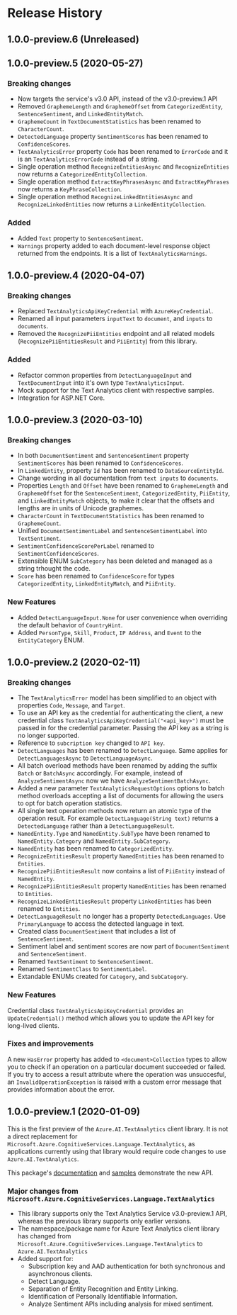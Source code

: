 # Release History

## 1.0.0-preview.6 (Unreleased)


## 1.0.0-preview.5 (2020-05-27)
### Breaking changes
- Now targets the service's v3.0 API, instead of the v3.0-preview.1 API
- Removed `GraphemeLength` and `GraphemeOffset` from `CategorizedEntity`, `SentenceSentiment`, and `LinkedEntityMatch`.
- `GraphemeCount` in `TextDocumentStatistics` has been renamed to `CharacterCount`.
- `DetectedLanguage` property `SentimentScores` has been renamed to `ConfidenceScores`.
- `TextAnalyticsError` property `Code` has been renamed to `ErrorCode` and it is an `TextAnalyticsErrorCode` instead of a string.
- Single operation method `RecognizeEntitiesAsync` and `RecognizeEntities` now returns a `CategorizedEntityCollection`.
- Single operation method `ExtractKeyPhrasesAsync` and `ExtractKeyPhrases` now returns a `KeyPhraseCollection`.
- Single operation method `RecognizeLinkedEntitiesAsync` and `RecognizeLinkedEntities` now returns a `LinkedEntityCollection`.

### Added
- Added `Text` property to `SentenceSentiment`.
- `Warnings` property added to each document-level response object returned from the endpoints. It is a list of `TextAnalyticsWarnings`.

## 1.0.0-preview.4 (2020-04-07)
### Breaking changes
- Replaced `TextAnalyticsApiKeyCredential` with `AzureKeyCredential`.
- Renamed all input parameters `inputText` to `document`, and `inputs` to `documents`.
- Removed the `RecognizePiiEntities` endpoint and all related models (`RecognizePiiEntitiesResult` and `PiiEntity`) from this library.

### Added
- Refactor common properties from `DetectLanguageInput` and `TextDocumentInput` into it's own type `TextAnalyticsInput`.
- Mock support for the Text Analytics client with respective samples.
- Integration for ASP.NET Core.

## 1.0.0-preview.3 (2020-03-10)
### Breaking changes
- In both `DocumentSentiment` and `SentenceSentiment` property `SentimentScores` has been renamed to `ConfidenceScores`.
- In `LinkedEntity`, property `Id` has been renamed to `DataSourceEntityId`.
- Change wording in all documentation from `text inputs` to `documents`.
- Properties `Length` and `Offset` have been renamed to `GraphemeLength` and `GraphemeOffset` for the `SentenceSentiment`,
`CategorizedEntity`, `PiiEntity`, and `LinkedEntityMatch` objects, to make it clear that the offsets and lengths are in units of Unicode graphemes.
- `CharacterCount` in `TextDocumentStatistics` has been renamed to `GraphemeCount`.
- Unified `DocumentSentimentLabel` and `SentenceSentimentLabel` into `TextSentiment`.
- `SentimentConfidenceScorePerLabel` renamed to `SentimentConfidenceScores`.
- Extensible ENUM `SubCategory` has been deleted and managed as a string trhought the code.
- `Score` has been renamed to `ConfidenceScore` for types `CategorizedEntity`, `LinkedEntityMatch`, and `PiiEntity`.

### New Features
 - Added `DetectLanguageInput.None` for user convenience when overriding the default behavior of `CountryHint`.
 - Added `PersonType`, `Skill`, `Product`, `IP Address`, and `Event` to the `EntityCategory` ENUM.

## 1.0.0-preview.2 (2020-02-11)
### Breaking changes
- The `TextAnalyticsError` model has been simplified to an object with properties `Code`, `Message`, and `Target`.
- To use an API key as the credential for authenticating the client, a new credential class `TextAnalyticsApiKeyCredential("<api_key>")` must be passed in for the credential parameter.
Passing the API key as a string is no longer supported.
- Reference to `subcription key` changed to `API key`.
- `DetectLanguages` has been renamed to `DetectLanguage`. Same applies for `DetectLanguagesAsync` to `DetectLanguageAsync`.
- All batch overload methods have been renamed by adding the suffix `Batch` or `BatchAsync` accordingly. For example, instead of `AnalyzeSentimentAsync` now we have `AnalyzeSentimentBatchAsync`.
- Added a new parameter `TextAnalyticsRequestOptions` options to batch method overloads accepting a list of documents for allowing the users to opt for batch operation statistics.
- All single text operation methods now return an atomic type of the operation result. For example `DetectLanguage(String text)` returns a `DetectedLanguage` rather than a `DetectLanguageResult`.
- `NamedEntity.Type` and `NamedEntity.SubType` have been renamed to `NamedEntity.Category` and `NamedEntity.SubCategory`.
- `NamedEntity` has been renamed to `CategorizedEntity`.
- `RecognizeEntitiesResult` property `NamedEntities` has been renamed to `Entities`.
- `RecognizePiiEntitiesResult` now contains a list of `PiiEntity` instead of `NamedEntity`.
- `RecognizePiiEntitiesResult` property `NamedEntities` has been renamed to `Entities`.
- `RecognizeLinkedEntitiesResult` property `LinkedEntities` has been renamed to `Entities`.
- `DetectLanguageResult` no longer has a property `DetectedLanguages`. Use `PrimaryLanguage` to access the detected language in text.
- Created class `DocumentSentiment` that includes a list of `SentenceSentiment`.
- Sentiment label and sentiment scores are now part of `DocumentSentiment` and `SentenceSentiment`.
- Renamed `TextSentiment` to `SentenceSentiment`.
- Renamed `SentimentClass` to `SentimentLabel`.
- Extandable ENUMs created for `Category`, and `SubCategory`.

### New Features
Credential class `TextAnalyticsApiKeyCredential` provides an `UpdateCredential()` method which allows you to update the API key for long-lived clients.

### Fixes and improvements
A new `HasError` property has added to `<document>Collection` types to allow you to check if an operation on a particular document succeeded or failed.
If you try to access a result attribute where the operation was unsuccesful, an `InvalidOperationException` is raised with a custom error message that provides information about the error.

## 1.0.0-preview.1 (2020-01-09)
This is the first preview of the `Azure.AI.TextAnalytics` client library. It is not a direct replacement for `Microsoft.Azure.CognitiveServices.Language.TextAnalytics`, as applications currently using that library would require code changes to use `Azure.AI.TextAnalytics`.

This package's [documentation](https://github.com/Azure/azure-sdk-for-net/blob/master/sdk/textanalytics/Azure.AI.TextAnalytics/README.md) and [samples](https://github.com/Azure/azure-sdk-for-net/tree/master/sdk/textanalytics/Azure.AI.TextAnalytics/samples) demonstrate the new API.


### Major changes from `Microsoft.Azure.CognitiveServices.Language.TextAnalytics`
- This library supports only the Text Analytics Service v3.0-preview.1 API, whereas the previous library supports only earlier versions.
- The namespace/package name for Azure Text Analytics client library has changed from 
    `Microsoft.Azure.CognitiveServices.Language.TextAnalytics` to `Azure.AI.TextAnalytics`
- Added support for:
  - Subscription key and AAD authentication for both synchronous and asynchronous clients.
  - Detect Language.
  - Separation of Entity Recognition and Entity Linking.
  - Identification of Personally Identifiable Information.
  - Analyze Sentiment APIs including analysis for mixed sentiment.

